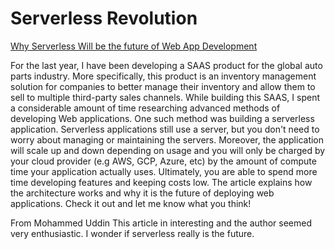 # Serverless Revolution

[Why Serverless Will be the future of Web App Development](https://medium.com/serverless-transformation/what-a-typical-100-serverless-architecture-looks-like-in-aws-40f252cd0ecb)

For the last year, I have been developing a SAAS product for the global auto parts industry. More specifically, this product is an inventory management solution for companies to better manage their inventory and allow them to sell to multiple third-party sales channels. While building this SAAS, I spent a considerable amount of time researching advanced methods of developing Web applications. One such method was building a serverless application. Serverless applications still use a server, but you don't need to worry about managing or maintaining the servers. Moreover, the application will scale up and down depending on usage and you will only be charged by your cloud provider (e.g AWS, GCP, Azure, etc) by the amount of compute time your application actually uses. Ultimately, you are able to spend more time developing features and keeping costs low. The article explains how the architecture works and why it is the future of deploying web applications. Check it out and let me know what you think!

From Mohammed Uddin
This article in interesting and the author seemed very enthusiastic. I wonder if serverless really is the future.
